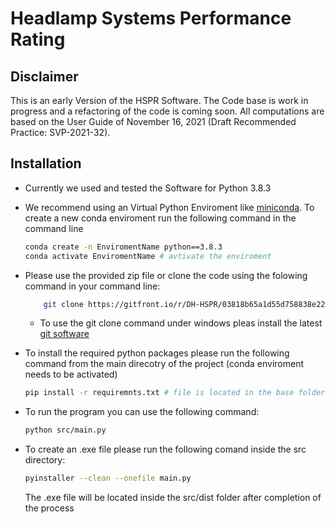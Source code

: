# Headlamp Systems Performance Rating

## Disclaimer
This is an early Version of the HSPR Software. The Code base is work in progress and a refactoring of the code is coming soon.
All computations are based on the User Guide of November 16, 2021 (Draft Recommended Practice: SVP-2021-32).


## Installation

- Currently we used and tested the Software for Python 3.8.3
- We recommend using an Virtual Python Enviroment like [miniconda](https://docs.conda.io/en/latest/miniconda.html). To create a new conda enviroment run the following command in the command line
    ```bash
    conda create -n EnviromentName python==3.8.3
    conda activate EnviromentName # avtivate the enviroment
    ```
- Please use the provided zip file or clone the code using the folowing command in your command line:
    ```bash
        git clone https://gitfront.io/r/DH-HSPR/03818b65a1d55d758838e22dc0d830e7915e6414/HSPR.git
    ```
    - To use the git clone command under windows pleas install the latest [git software](https://git-scm.com/downloads)
- To install the required python packages please run the following command from the main direcotry of the project (conda enviroment needs to be activated)
    ```bash
    pip install -r requiremnts.txt # file is located in the base folder
    ```
- To run the program you can use the following command:
    ```bash
    python src/main.py
    ```

- To create an .exe file please run the following comand inside the src directory:
    ```bash
    pyinstaller --clean --onefile main.py
    ```
    The .exe file will be located inside the src/dist folder after completion of the process